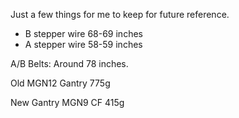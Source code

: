 Just a few things for me to keep for future reference.

- B stepper wire 68-69 inches
- A stepper wire 58-59 inches


A/B Belts: Around 78 inches.


Old MGN12 Gantry
775g

New Gantry MGN9 CF
415g
